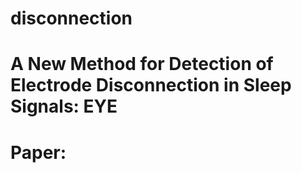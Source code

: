# disconnection

# A New Method for Detection of Electrode Disconnection in Sleep Signals: EYE

# Paper: 
